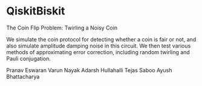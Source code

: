 # QiskitBiskit

The Coin Flip Problem: Twirling a Noisy Coin

We simulate the coin protocol for detecting whether a coin is fair or not, and also simulate amplitude damping noise in this circuit. We then test various methods of approximating error correction, including random twirling and Pauli conjugation.

Pranav Eswaran
Varun Nayak
Adarsh Hullahalli 
Tejas Saboo
Ayush Bhattacharya
